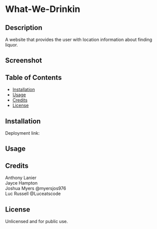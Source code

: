 # What-We-Drinkin

## Description
A website that provides the user with location information about finding liquor.

## Screenshot


## Table of Contents
- [Installation](#installation)
- [Usage](#usage)
- [Credits](#credits)
- [License](#license)

## Installation
Deployment link: 

## Usage


## Credits
Anthony Lanier  
Jayce Hampton  
Joshua Myers @myersjos976  
Luc Russell @Luceatscode

## License
Unlicensed and for public use.
